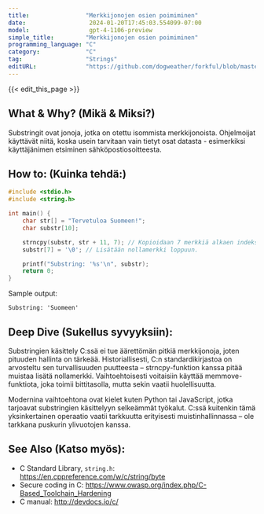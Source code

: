 ```yaml
---
title:                "Merkkijonojen osien poimiminen"
date:                  2024-01-20T17:45:03.554099-07:00
model:                 gpt-4-1106-preview
simple_title:         "Merkkijonojen osien poimiminen"
programming_language: "C"
category:             "C"
tag:                  "Strings"
editURL:              "https://github.com/dogweather/forkful/blob/master/content/fi/c/extracting-substrings.md"
---
```


{{< edit_this_page >}}

## What & Why? (Mikä & Miksi?)
Substringit ovat jonoja, jotka on otettu isommista merkkijonoista. Ohjelmoijat käyttävät niitä, koska usein tarvitaan vain tietyt osat datasta - esimerkiksi käyttäjänimen etsiminen sähköpostiosoitteesta.

## How to: (Kuinka tehdä:)
```C
#include <stdio.h>
#include <string.h>

int main() {
    char str[] = "Tervetuloa Suomeen!";
    char substr[10];

    strncpy(substr, str + 11, 7); // Kopioidaan 7 merkkiä alkaen indeksistä 11.
    substr[7] = '\0'; // Lisätään nollamerkki loppuun.

    printf("Substring: '%s'\n", substr);
    return 0;
}
```

Sample output:
```
Substring: 'Suomeen'
```

## Deep Dive (Sukellus syvyyksiin):
Substringien käsittely C:ssä ei tue äärettömän pitkiä merkkijonoja, joten pituuden hallinta on tärkeää. Historiallisesti, C:n standardikirjastoa on arvosteltu sen turvallisuuden puutteesta – strncpy-funktion kanssa pitää muistaa lisätä nollamerkki. Vaihtoehtoisesti voitaisiin käyttää memmove-funktiota, joka toimii bittitasolla, mutta sekin vaatii huolellisuutta.

Modernina vaihtoehtona ovat kielet kuten Python tai JavaScript, jotka tarjoavat substringien käsittelyyn selkeämmät työkalut. C:ssä kuitenkin tämä yksinkertainen operaatio vaatii tarkkuutta erityisesti muistinhallinnassa – ole tarkkana puskurin ylivuotojen kanssa.

## See Also (Katso myös):
- C Standard Library, `string.h`: https://en.cppreference.com/w/c/string/byte
- Secure coding in C: https://www.owasp.org/index.php/C-Based_Toolchain_Hardening
- C manual: http://devdocs.io/c/